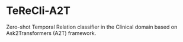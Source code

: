 # TeReCli-A2T
Zero-shot Temporal Relation classifier in the Clinical domain based on Ask2Transformers (A2T) framework.
